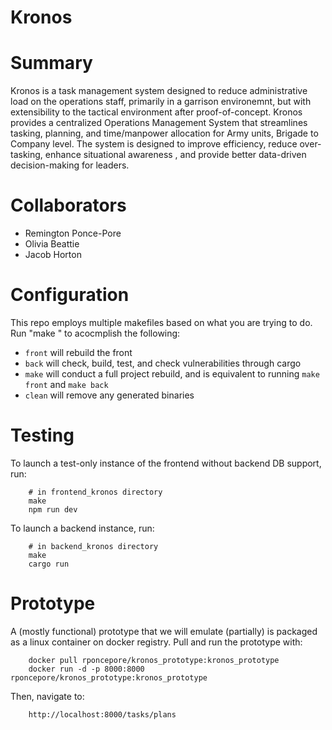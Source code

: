 # Kronos


# Summary
Kronos is a task management system designed to reduce administrative load on the operations staff, primarily in a garrison environemnt, but with extensibility to the tactical environment after proof-of-concept. Kronos provides a centralized Operations Management System that streamlines tasking, planning, and time/manpower allocation for Army units, Brigade to Company level. The system is designed to improve efficiency, reduce over-tasking, enhance situational awareness , and provide better data-driven decision-making for leaders.

# Collaborators
- Remington Ponce-Pore
- Olivia Beattie
- Jacob Horton

# Configuration
This repo employs multiple makefiles based on what you are trying to do. Run "make <args>" to acocmplish the following:

- `front` will rebuild the front
- `back` will check, build, test, and check vulnerabilities through cargo
- `make` will conduct a full project rebuild, and is equivalent to running `make front` and `make back`
- `clean` will remove any generated binaries

# Testing
To launch a test-only instance of the frontend without backend DB support, run:
```
    # in frontend_kronos directory
    make
    npm run dev
```
To launch a backend instance, run:
```
    # in backend_kronos directory
    make
    cargo run
```

# Prototype
A (mostly functional) prototype that we will emulate (partially) is packaged as a linux container on docker registry. Pull and run the prototype with:
```
    docker pull rponcepore/kronos_prototype:kronos_prototype
    docker run -d -p 8000:8000 rponcepore/kronos_prototype:kronos_prototype
```
Then, navigate to:
```
    http://localhost:8000/tasks/plans